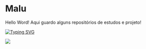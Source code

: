 # Malu
 Hello Word!
 Aqui guardo alguns repositórios de estudos e projeto!

<!-- Typing SVG -->
[![Typing SVG](https://readme-typing-svg.demolab.com?font=Fira+Code&weight=600&size=16&pause=1000&color=2581EC&width=435&lines=So+Long%2C+and+Thanks+for+All+the+Fish)](https://git.io/typing-svg)

[![](https://img.shields.io/badge/linkedin-0a66c2)](https://www.linkedin.com/in/maria-luiza-lima-05911b298/)
